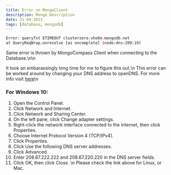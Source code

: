 ```yaml
---
title: Error on MongoClient
description: Mongo Description
date: 31-04-2021
tags: [database, mongodb]
---
```


```bash
Error: queryTxt ETIMEOUT clusterzero.vho6m.mongodb.net
at QueryReqWrap.onresolve [as oncomplete] (node:dns:209:19)
```

Same error is thrown by MongoCompass Client when connecting to the Database.\n\n

It took an embarassingly long time for me to figure this out.\n
This error can be worked around by changing your DNS address to openDNS. For more info visit [here](https://use.opendns.com/ "OpenDNS")\n

### For Windows 10:
1. Open the Control Panel.
2. Click Network and Internet.
3. Click Network and Sharing Center.
4. On the left pane, click Change adapter settings.
5. Right-click the network interface connected to the internet, then click Properties.
6. Choose Internet Protocol Version 4 (TCP/IPv4).
7. Click Properties.
8. Click Use the following DNS server addresses.
9. Click Advanced.
10. Enter 208.67.222.222 and 208.67.220.220 in the DNS server fields.
11. Click OK, then click Close.
\n
Please check the link above for Linux, or Mac.